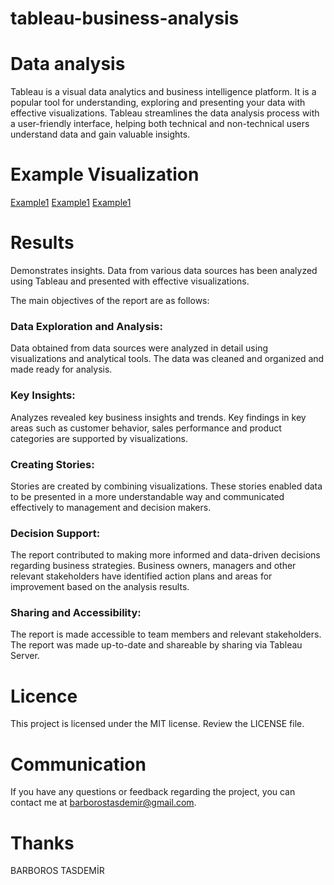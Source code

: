 # tableau-business-analysis


# Data analysis

Tableau is a visual data analytics and business intelligence platform. It is a popular tool for understanding, exploring and presenting your data with effective visualizations. Tableau streamlines the data analysis process with a user-friendly interface, helping both technical and non-technical users understand data and gain valuable insights.

# Example Visualization

[Example1](https://drive.google.com/file/d/1wuEPnwgHVZhSbw4_hF_bAFE1p7HL7cYW/view?usp=sharing)
[Example1](https://drive.google.com/file/d/1r3UxIt0Z9U0SQmlXZantZXau9o-g3Vj1/view?usp=sharing)
[Example1](https://drive.google.com/file/d/1cvTF8DeSxZVXgjNT-XfqNr_2pEGE9k0-/view?usp=sharing)

# Results
Demonstrates insights. Data from various data sources has been analyzed using Tableau and presented with effective visualizations.

The main objectives of the report are as follows:

### Data Exploration and Analysis: 
Data obtained from data sources were analyzed in detail using visualizations and analytical tools. The data was cleaned and organized and made ready for analysis.

### Key Insights: 
Analyzes revealed key business insights and trends. Key findings in key areas such as customer behavior, sales performance and product categories are supported by visualizations.

### Creating Stories: 
Stories are created by combining visualizations. These stories enabled data to be presented in a more understandable way and communicated effectively to management and decision makers.

### Decision Support: 
The report contributed to making more informed and data-driven decisions regarding business strategies. Business owners, managers and other relevant stakeholders have identified action plans and areas for improvement based on the analysis results.

### Sharing and Accessibility: 
The report is made accessible to team members and relevant stakeholders. The report was made up-to-date and shareable by sharing via Tableau Server.

# Licence
This project is licensed under the MIT license. Review the LICENSE file.

# Communication
If you have any questions or feedback regarding the project, you can contact me at barborostasdemir@gmail.com.

# Thanks
BARBOROS TASDEMİR
